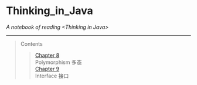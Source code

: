 # Thinking_in_Java
*A notebook of reading &lt;Thinking in Java>*
***  
> Contents  
>>[Chapter 8](https://github.com/Lost-Longinus/Thinking_in_Java/edit/master/chapter_8.md)   
Polymorphism 多态    
[Chapter 9](https://github.com/Lost-Longinus/Thinking_in_Java/blob/master/chapter_9.md)    
Interface 接口  
